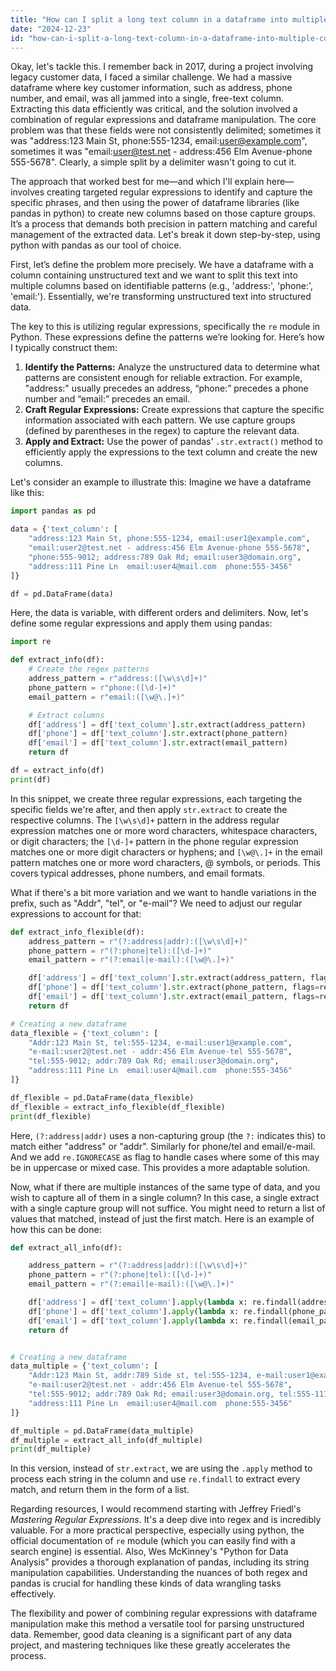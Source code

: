 ```yaml
---
title: "How can I split a long text column in a dataframe into multiple columns based on matching phrases?"
date: "2024-12-23"
id: "how-can-i-split-a-long-text-column-in-a-dataframe-into-multiple-columns-based-on-matching-phrases"
---
```


Okay, let's tackle this. I remember back in 2017, during a project involving legacy customer data, I faced a similar challenge. We had a massive dataframe where key customer information, such as address, phone number, and email, was all jammed into a single, free-text column. Extracting this data efficiently was critical, and the solution involved a combination of regular expressions and dataframe manipulation. The core problem was that these fields were not consistently delimited; sometimes it was "address:123 Main St, phone:555-1234, email:user@example.com", sometimes it was "email:user@test.net - address:456 Elm Avenue-phone 555-5678". Clearly, a simple split by a delimiter wasn't going to cut it.

The approach that worked best for me—and which I'll explain here—involves creating targeted regular expressions to identify and capture the specific phrases, and then using the power of dataframe libraries (like pandas in python) to create new columns based on those capture groups. It’s a process that demands both precision in pattern matching and careful management of the extracted data. Let's break it down step-by-step, using python with pandas as our tool of choice.

First, let’s define the problem more precisely. We have a dataframe with a column containing unstructured text and we want to split this text into multiple columns based on identifiable patterns (e.g., 'address:', 'phone:', 'email:'). Essentially, we're transforming unstructured text into structured data.

The key to this is utilizing regular expressions, specifically the `re` module in Python. These expressions define the patterns we’re looking for. Here’s how I typically construct them:

1.  **Identify the Patterns:** Analyze the unstructured data to determine what patterns are consistent enough for reliable extraction. For example, "address:" usually precedes an address, “phone:” precedes a phone number and “email:” precedes an email.
2.  **Craft Regular Expressions:** Create expressions that capture the specific information associated with each pattern. We use capture groups (defined by parentheses in the regex) to capture the relevant data.
3.  **Apply and Extract:** Use the power of pandas' `.str.extract()` method to efficiently apply the expressions to the text column and create the new columns.

Let's consider an example to illustrate this: Imagine we have a dataframe like this:

```python
import pandas as pd

data = {'text_column': [
    "address:123 Main St, phone:555-1234, email:user1@example.com",
    "email:user2@test.net - address:456 Elm Avenue-phone 555-5678",
    "phone:555-9012; address:789 Oak Rd; email:user3@domain.org",
    "address:111 Pine Ln  email:user4@mail.com  phone:555-3456"
]}

df = pd.DataFrame(data)
```

Here, the data is variable, with different orders and delimiters. Now, let's define some regular expressions and apply them using pandas:

```python
import re

def extract_info(df):
    # Create the regex patterns
    address_pattern = r"address:([\w\s\d]+)"
    phone_pattern = r"phone:([\d-]+)"
    email_pattern = r"email:([\w@\.]+)"

    # Extract columns
    df['address'] = df['text_column'].str.extract(address_pattern)
    df['phone'] = df['text_column'].str.extract(phone_pattern)
    df['email'] = df['text_column'].str.extract(email_pattern)
    return df

df = extract_info(df)
print(df)
```

In this snippet, we create three regular expressions, each targeting the specific fields we're after, and then apply `str.extract` to create the respective columns. The `[\w\s\d]+` pattern in the address regular expression matches one or more word characters, whitespace characters, or digit characters; the `[\d-]+` pattern in the phone regular expression matches one or more digit characters or hyphens; and `[\w@\.]+` in the email pattern matches one or more word characters, @ symbols, or periods. This covers typical addresses, phone numbers, and email formats.

What if there's a bit more variation and we want to handle variations in the prefix, such as "Addr", "tel", or "e-mail"? We need to adjust our regular expressions to account for that:

```python
def extract_info_flexible(df):
    address_pattern = r"(?:address|addr):([\w\s\d]+)"
    phone_pattern = r"(?:phone|tel):([\d-]+)"
    email_pattern = r"(?:email|e-mail):([\w@\.]+)"

    df['address'] = df['text_column'].str.extract(address_pattern, flags=re.IGNORECASE)
    df['phone'] = df['text_column'].str.extract(phone_pattern, flags=re.IGNORECASE)
    df['email'] = df['text_column'].str.extract(email_pattern, flags=re.IGNORECASE)
    return df

# Creating a new dataframe
data_flexible = {'text_column': [
    "Addr:123 Main St, tel:555-1234, e-mail:user1@example.com",
    "e-mail:user2@test.net - addr:456 Elm Avenue-tel 555-5678",
    "tel:555-9012; addr:789 Oak Rd; email:user3@domain.org",
    "address:111 Pine Ln  email:user4@mail.com  phone:555-3456"
]}

df_flexible = pd.DataFrame(data_flexible)
df_flexible = extract_info_flexible(df_flexible)
print(df_flexible)
```

Here, `(?:address|addr)` uses a non-capturing group (the `?:` indicates this) to match either "address" or "addr". Similarly for phone/tel and email/e-mail. And we add `re.IGNORECASE` as flag to handle cases where some of this may be in uppercase or mixed case. This provides a more adaptable solution.

Now, what if there are multiple instances of the same type of data, and you wish to capture all of them in a single column? In this case, a single extract with a single capture group will not suffice. You might need to return a list of values that matched, instead of just the first match. Here is an example of how this can be done:

```python
def extract_all_info(df):

    address_pattern = r"(?:address|addr):([\w\s\d]+)"
    phone_pattern = r"(?:phone|tel):([\d-]+)"
    email_pattern = r"(?:email|e-mail):([\w@\.]+)"

    df['address'] = df['text_column'].apply(lambda x: re.findall(address_pattern, x, flags=re.IGNORECASE))
    df['phone'] = df['text_column'].apply(lambda x: re.findall(phone_pattern, x, flags=re.IGNORECASE))
    df['email'] = df['text_column'].apply(lambda x: re.findall(email_pattern, x, flags=re.IGNORECASE))
    return df


# Creating a new dataframe
data_multiple = {'text_column': [
    "Addr:123 Main St, addr:789 Side st, tel:555-1234, e-mail:user1@example.com, e-mail:other@mail.net",
    "e-mail:user2@test.net - addr:456 Elm Avenue-tel 555-5678",
    "tel:555-9012; addr:789 Oak Rd; email:user3@domain.org, tel:555-1111",
    "address:111 Pine Ln  email:user4@mail.com  phone:555-3456"
]}

df_multiple = pd.DataFrame(data_multiple)
df_multiple = extract_all_info(df_multiple)
print(df_multiple)
```

In this version, instead of `str.extract`, we are using the `.apply` method to process each string in the column and use `re.findall` to extract every match, and return them in the form of a list.

Regarding resources, I would recommend starting with Jeffrey Friedl's *Mastering Regular Expressions*. It's a deep dive into regex and is incredibly valuable. For a more practical perspective, especially using python, the official documentation of `re` module (which you can easily find with a search engine) is essential. Also, Wes McKinney's "Python for Data Analysis" provides a thorough explanation of pandas, including its string manipulation capabilities. Understanding the nuances of both regex and pandas is crucial for handling these kinds of data wrangling tasks effectively.

The flexibility and power of combining regular expressions with dataframe manipulation make this method a versatile tool for parsing unstructured data. Remember, good data cleaning is a significant part of any data project, and mastering techniques like these greatly accelerates the process.
